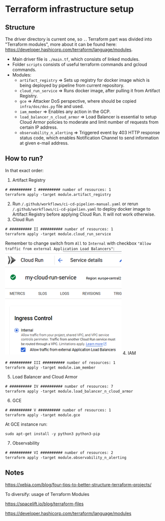 # Terraform infrastructure setup

## Structure
The driver directory is current one, so ```.```. Terraform part was divided into "Terraform modules", more about it
can be found here: https://developer.hashicorp.com/terraform/language/modules.  
- Main driver file is ```./main.tf```, which consists of linked modules.
- Folder ```scripts``` consists of useful terraform commands and gcloud commands.
- Modules:
  + ```artifact_registry``` => Sets up registry for docker image which is being deployed by pipeline from current repository.
  + ```cloud_run_service``` => Runs docker image, after pulling it from Artifact Registry.
  + ```gce``` => Attacker DoS perspective, where should be copied ```infra/dos/dos.py``` file and used.
  + ```iam_member``` => Enables any action in the GCP.
  + ```load_balancer_n_cloud_armor``` => Load Balancer is essential to setup Cloud Armor policies to moderate and limit number of requests from certain IP address.
  + ```observability_n_alerting``` => Triggered event by 403 HTTP response status code, which enables Notification Channel to send information at given e-mail address.

## How to run?
In that exact order:
1. Artifact Registry
```shell
# ########## I ########## number of resources: 1
terraform apply -target module.artifact_registry
```
2. Run ```/.github/workflows/ci-cd-pipelien-manual.yaml``` or rerun ```/.github/workflows/ci-cd-pipelien.yaml``` to deploy docker image to Artifact Registry before applying Cloud Run. It will not work otherwise.
3. Cloud Run
```shell
# ########## II ########## number of resources: 1
terraform apply -target module.cloud_run_service
```
Remember to change switch from ```All``` to ```Internal``` with checkbox ```"Allow traffic from external Application Load Balancers"```:
![Important_to_check_for_cloud_run.png](../../images_n_resources/Important_to_check_for_cloud_run.png)
4. IAM
```shell
# ########## III ########## number of resources: 1
terraform apply -target module.iam_member
```
5. Load Balancer and Cloud Armor
```shell
# ########## IV ########## number of resources: 7
terraform apply -target module.load_balancer_n_cloud_armor
```
6. GCE
```shell
# ########## V ########## number of resources: 1
terraform apply -target module.gce
```
At GCE instance run:
```shell
sudo apt-get install -y python3 python3-pip
```
7. Observability
```shell
# ########## VI ########## number of resources: 2
terraform apply -target module.observability_n_alerting
```


## Notes

https://xebia.com/blog/four-tips-to-better-structure-terraform-projects/

To diversify:
usage of Terraform Modules

https://spacelift.io/blog/terraform-files

https://developer.hashicorp.com/terraform/language/modules